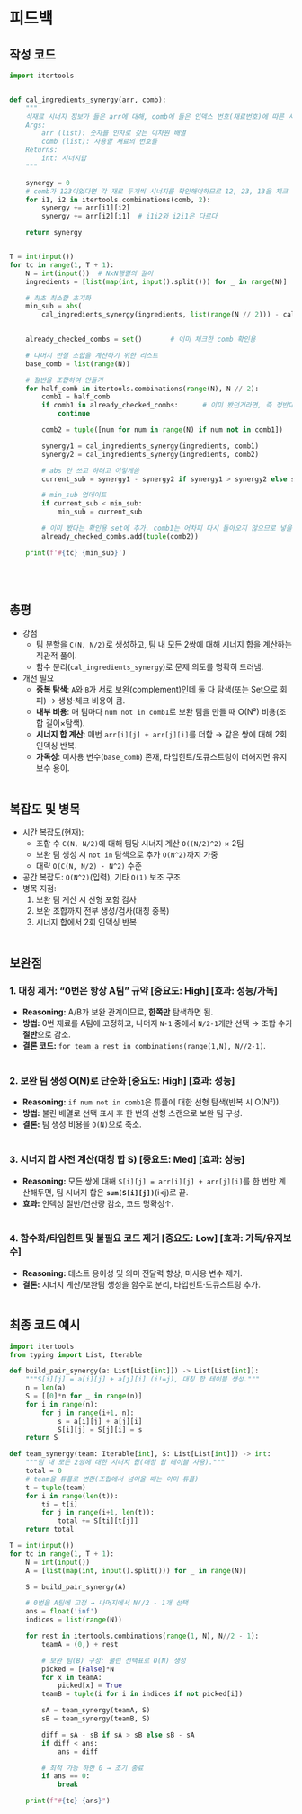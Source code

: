 # 피드백
## 작성 코드
~~~python
import itertools


def cal_ingredients_synergy(arr, comb):
    """
    식재료 시너지 정보가 들은 arr에 대해, comb에 들은 인덱스 번호(재료번호)에 따른 시너지 합을 계산하여 리턴하는 함수
    Args:
        arr (list): 숫자를 인자로 갖는 이차원 배열
        comb (list): 사용할 재료의 번호들
    Returns:
        int: 시너지합
    """

    synergy = 0
    # comb가 123이었다면 각 재료 두개씩 시너지를 확인해야하므로 12, 23, 13을 체크
    for i1, i2 in itertools.combinations(comb, 2):
        synergy += arr[i1][i2]
        synergy += arr[i2][i1]  # i1i2와 i2i1은 다르다

    return synergy


T = int(input())
for tc in range(1, T + 1):
    N = int(input())  # NxN행렬의 길이
    ingredients = [list(map(int, input().split())) for _ in range(N)]  # 재료 정보가 담긴 이차원 배열

    # 최초 최소합 초기화
    min_sub = abs(
        cal_ingredients_synergy(ingredients, list(range(N // 2))) - cal_ingredients_synergy(ingredients,
                                                                                            list(range(N // 2, N))))

    already_checked_combs = set()       # 이미 체크한 comb 확인용

    # 나머지 반절 조합을 계산하기 위한 리스트
    base_comb = list(range(N))

    # 절반을 조합하여 만들기
    for half_comb in itertools.combinations(range(N), N // 2):
        comb1 = half_comb
        if comb1 in already_checked_combs:      # 이미 봤던거라면, 즉 정반대 조합을 통해 체크했더라면
            continue

        comb2 = tuple([num for num in range(N) if num not in comb1])       # 0 ~ N-1 중 comb1에 안 들은 조합 계산

        synergy1 = cal_ingredients_synergy(ingredients, comb1)
        synergy2 = cal_ingredients_synergy(ingredients, comb2)

        # abs 안 쓰고 하려고 이렇게씀
        current_sub = synergy1 - synergy2 if synergy1 > synergy2 else synergy2 - synergy1

        # min_sub 업데이트
        if current_sub < min_sub:
            min_sub = current_sub

        # 이미 봤다는 확인용 set에 추가. comb1는 어차피 다시 돌아오지 않으므로 넣을 필요 없다
        already_checked_combs.add(tuple(comb2))

    print(f'#{tc} {min_sub}')
~~~
<br><br>

## 총평
- 강점
  - 팀 분할을 `C(N, N/2)`로 생성하고, 팀 내 모든 2쌍에 대해 시너지 합을 계산하는 직관적 풀이.
  - 함수 분리(`cal_ingredients_synergy`)로 문제 의도를 명확히 드러냄.
- 개선 필요
  - **중복 탐색**: `A`와 `B`가 서로 보완(complement)인데 둘 다 탐색(또는 Set으로 회피) → 생성·체크 비용이 큼.
  - **내부 비용**: 매 팀마다 `num not in comb1`로 보완 팀을 만들 때 O(N²) 비용(조합 길이×탐색).
  - **시너지 합 계산**: 매번 `arr[i][j] + arr[j][i]`를 더함 → 같은 쌍에 대해 2회 인덱싱 반복.
  - **가독성**: 미사용 변수(`base_comb`) 존재, 타입힌트/도큐스트링이 더해지면 유지보수 용이.
<br><br>

## 복잡도 및 병목
- 시간 복잡도(현재):
  - 조합 수 `C(N, N/2)`에 대해 팀당 시너지 계산 `O((N/2)^2)` × 2팀
  - 보완 팀 생성 시 `not in` 탐색으로 추가 `O(N^2)`까지 가중
  - 대략 `O(C(N, N/2) · N^2)` 수준
- 공간 복잡도: `O(N^2)`(입력), 기타 `O(1)` 보조 구조
- 병목 지점:
  1) 보완 팀 계산 시 선형 포함 검사
  2) 보완 조합까지 전부 생성/검사(대칭 중복)
  3) 시너지 합에서 2회 인덱싱 반복
<br><br>

## 보완점
### 1. 대칭 제거: “0번은 항상 A팀” 규약   [중요도: High] [효과: 성능/가독]
- **Reasoning:** A/B가 보완 관계이므로, **한쪽만** 탐색하면 됨.
- **방법:** 0번 재료를 A팀에 고정하고, 나머지 `N-1` 중에서 `N/2-1`개만 선택 → 조합 수가 **절반**으로 감소.
- **결론 코드:** `for team_a_rest in combinations(range(1,N), N//2-1)`.
<br><br>

### 2. 보완 팀 생성 O(N)로 단순화   [중요도: High] [효과: 성능]
- **Reasoning:** `if num not in comb1`은 튜플에 대한 선형 탐색(반복 시 O(N²)).
- **방법:** 불린 배열로 선택 표시 후 한 번의 선형 스캔으로 보완 팀 구성.
- **결론:** 팀 생성 비용을 `O(N)`으로 축소.
<br><br>

### 3. 시너지 합 사전 계산(대칭 합 S)   [중요도: Med] [효과: 성능]
- **Reasoning:** 모든 쌍에 대해 `S[i][j] = arr[i][j] + arr[j][i]`를 한 번만 계산해두면, 팀 시너지 합은 **`sum(S[i][j])`**(i<j)로 끝.
- **효과:** 인덱싱 절반/연산량 감소, 코드 명확성↑.
<br><br>

### 4. 함수화/타입힌트 및 불필요 코드 제거   [중요도: Low] [효과: 가독/유지보수]
- **Reasoning:** 테스트 용이성 및 의미 전달력 향상, 미사용 변수 제거.
- **결론:** 시너지 계산/보완팀 생성을 함수로 분리, 타입힌트·도큐스트링 추가.
<br><br>

## 최종 코드 예시
~~~python
import itertools
from typing import List, Iterable

def build_pair_synergy(a: List[List[int]]) -> List[List[int]]:
    """S[i][j] = a[i][j] + a[j][i] (i!=j), 대칭 합 테이블 생성."""
    n = len(a)
    S = [[0]*n for _ in range(n)]
    for i in range(n):
        for j in range(i+1, n):
            s = a[i][j] + a[j][i]
            S[i][j] = S[j][i] = s
    return S

def team_synergy(team: Iterable[int], S: List[List[int]]) -> int:
    """팀 내 모든 2쌍에 대한 시너지 합(대칭 합 테이블 사용)."""
    total = 0
    # team을 튜플로 변환(조합에서 넘어올 때는 이미 튜플)
    t = tuple(team)
    for i in range(len(t)):
        ti = t[i]
        for j in range(i+1, len(t)):
            total += S[ti][t[j]]
    return total

T = int(input())
for tc in range(1, T + 1):
    N = int(input())
    A = [list(map(int, input().split())) for _ in range(N)]

    S = build_pair_synergy(A)

    # 0번을 A팀에 고정 → 나머지에서 N//2 - 1개 선택
    ans = float('inf')
    indices = list(range(N))

    for rest in itertools.combinations(range(1, N), N//2 - 1):
        teamA = (0,) + rest

        # 보완 팀(B) 구성: 불린 선택표로 O(N) 생성
        picked = [False]*N
        for x in teamA:
            picked[x] = True
        teamB = tuple(i for i in indices if not picked[i])

        sA = team_synergy(teamA, S)
        sB = team_synergy(teamB, S)

        diff = sA - sB if sA > sB else sB - sA
        if diff < ans:
            ans = diff

        # 최적 가능 하한 0 → 조기 종료
        if ans == 0:
            break

    print(f"#{tc} {ans}")
~~~
